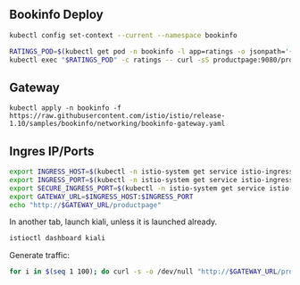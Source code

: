 
## Bookinfo Deploy

```bash
kubectl config set-context --current --namespace bookinfo

RATINGS_POD=$(kubectl get pod -n bookinfo -l app=ratings -o jsonpath='{.items[0].metadata.name}')
kubectl exec "$RATINGS_POD" -c ratings -- curl -sS productpage:9080/productpage | grep -o "<title>.*</title>"
```

## Gateway

```
kubectl apply -n bookinfo -f https://raw.githubusercontent.com/istio/istio/release-1.10/samples/bookinfo/networking/bookinfo-gateway.yaml
```

## Ingres IP/Ports

```bash
export INGRESS_HOST=$(kubectl -n istio-system get service istio-ingressgateway -o jsonpath='{.status.loadBalancer.ingress[0].ip}')
export INGRESS_PORT=$(kubectl -n istio-system get service istio-ingressgateway -o jsonpath='{.spec.ports[?(@.name=="http2")].port}')
export SECURE_INGRESS_PORT=$(kubectl -n istio-system get service istio-ingressgateway -o jsonpath='{.spec.ports[?(@.name=="https")].port}')
export GATEWAY_URL=$INGRESS_HOST:$INGRESS_PORT
echo "http://$GATEWAY_URL/productpage"
```

In another tab, launch kiali, unless it is launched already.

```bash
istioctl dashboard kiali
```

Generate traffic:

```bash
for i in $(seq 1 100); do curl -s -o /dev/null "http://$GATEWAY_URL/productpage"; done
```
